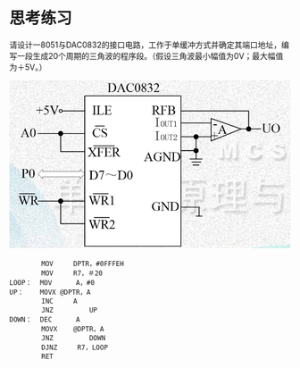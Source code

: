 # 思考练习
请设计一8051与DAC0832的接口电路，工作于单缓冲方式并确定其端口地址，编写一段生成20个周期的三角波的程序段。（假设三角波最小幅值为0V；最大幅值为＋5V。） 

![](https://github.com/URLinkEVA/Assembly-Language/raw/main/imgs/0832.jpg)

```
 		MOV		DPTR，#0FFFEH
 		MOV		R7，＃20
LOOP：  MOV		A，#0
UP：	   MOVX	@DPTR，A
		INC		A
		JNZ  		UP
DOWN：  DEC 		A
		MOVX   	@DPTR，A
	   	JNZ  		DOWN
		DJNZ 	 R7，LOOP
		RET
```
